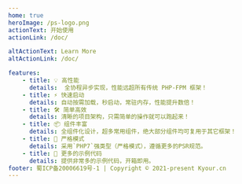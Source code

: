 ```yaml
---
home: true
heroImage: /ps-logo.png
actionText: 开始使用
actionLink: /doc/

altActionText: Learn More
altActionLink: /doc/

features:
    - title: 💡 高性能
      details:  全协程异步实现，性能远超所有传统 PHP-FPM 框架！
    - title: ⚡️ 快速启动
      details: 自动按需加载，秒启动，常驻内存，性能提升数倍！
    - title: 🛠️ 简单高效
      details: 清晰的项目架构，只需简单的操作就可以跑起来！
    - title: 📦 组件丰富
      details: 全组件化设计，超多常用组件，绝大部分组件均可复用于其它框架！
    - title: 🔩 严格模式
      details: 采用`PHP7`强类型（严格模式），遵循更多的PSR规范。
    - title: 🔑 更多的示例代码
      details: 提供非常多的示例代码，开箱即用。
footer: 蜀ICP备20006619号-1 | Copyright © 2021-present Kyour.cn
---
```

